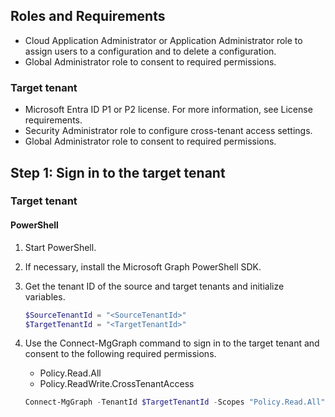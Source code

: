 ## Roles and Requirements

- Cloud Application Administrator or Application Administrator role to assign users to a configuration and to delete a configuration.
- Global Administrator role to consent to required permissions.

### Target tenant

- Microsoft Entra ID P1 or P2 license. For more information, see License requirements.
- Security Administrator role to configure cross-tenant access settings.
- Global Administrator role to consent to required permissions.

## Step 1: Sign in to the target tenant

### Target tenant

#### PowerShell

1. Start PowerShell.
2. If necessary, install the Microsoft Graph PowerShell SDK.
3. Get the tenant ID of the source and target tenants and initialize variables.

    ```powershell
    $SourceTenantId = "<SourceTenantId>"
    $TargetTenantId = "<TargetTenantId>"
    ```

4. Use the Connect-MgGraph command to sign in to the target tenant and consent to the following required permissions.
   - Policy.Read.All
   - Policy.ReadWrite.CrossTenantAccess

    ```powershell
    Connect-MgGraph -TenantId $TargetTenantId -Scopes "Policy.Read.All", "Policy.ReadWrite.CrossTenantAccess"
    ```